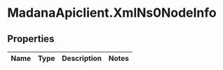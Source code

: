 # MadanaApiclient.XmlNs0NodeInfo

## Properties

Name | Type | Description | Notes
------------ | ------------- | ------------- | -------------


